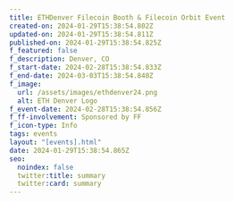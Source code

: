 ```yaml
---
title: ETHDenver Filecoin Booth & Filecoin Orbit Event
created-on: 2024-01-29T15:38:54.802Z
updated-on: 2024-01-29T15:38:54.811Z
published-on: 2024-01-29T15:38:54.825Z
f_featured: false
f_description: Denver, CO
f_start-date: 2024-02-28T15:38:54.833Z
f_end-date: 2024-03-03T15:38:54.840Z
f_image:
  url: /assets/images/ethdenver24.png
  alt: ETH Denver Logo
f_event-date: 2024-02-28T15:38:54.856Z
f_ff-involvement: Sponsored by FF
f_icon-type: Info
tags: events
layout: "[events].html"
date: 2024-01-29T15:38:54.865Z
seo:
  noindex: false
  twitter:title: summary
  twitter:card: summary
---
```

